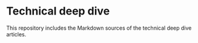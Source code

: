 # Technical deep dive

This repository includes the Markdown sources of the technical deep dive articles. 
